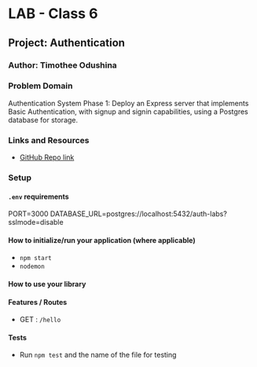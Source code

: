 # LAB - Class 6

## Project: Authentication

### Author: Timothee Odushina

### Problem Domain

Authentication System Phase 1: Deploy an Express server that implements Basic Authentication, with signup and signin capabilities, using a Postgres database for storage.

### Links and Resources

- [GitHub Repo link](https://github.com/timothee2022/basic-auth)

### Setup

#### `.env` requirements

PORT=3000
DATABASE_URL=postgres://localhost:5432/auth-labs?sslmode=disable

#### How to initialize/run your application (where applicable)

- `npm start`
- `nodemon`

#### How to use your library

#### Features / Routes

- GET : `/hello` 

#### Tests

- Run `npm test` and the name of the file for testing

